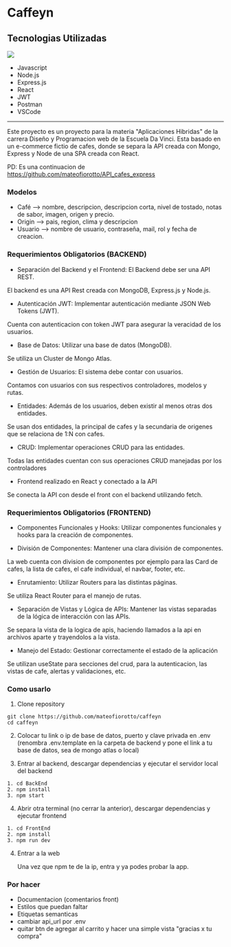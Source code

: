 # Caffeyn

## Tecnologias Utilizadas

<p class="technologies">
  <a href="https://skillicons.dev">
    <img src="https://skillicons.dev/icons?i=javascript,nodejs,mongo,express,react,postman,vscode" />
  </a>
</p>

- Javascript
- Node.js
- Express.js
- React
- JWT
- Postman
- VSCode

---

Este proyecto es un proyecto para la materia "Aplicaciones Hibridas" de la carrera Diseño y Programacion web de la Escuela Da Vinci.
Esta basado en un e-commerce fictio de cafes, donde se separa la API creada con Mongo, Express y Node de una SPA creada con React.

PD: Es una continuacion de https://github.com/mateofiorotto/API_cafes_express

### Modelos
- Café --> nombre, descripcion, descripcion corta, nivel de tostado, notas de sabor, imagen, origen y precio.
- Origin --> pais, region, clima y descripcion
- Usuario --> nombre de usuario, contraseña, mail, rol y fecha de creacion.

### Requerimientos Obligatorios (BACKEND)
- Separación del Backend y el Frontend: El Backend debe ser una API REST.

El backend es una API Rest creada con MongoDB, Express.js y Node.js.

- Autenticación JWT: Implementar autenticación mediante JSON Web Tokens (JWT).

Cuenta con autenticacion con token JWT para asegurar la veracidad de los usuarios.

- Base de Datos: Utilizar una base de datos (MongoDB).

Se utiliza un Cluster de Mongo Atlas.

- Gestión de Usuarios: El sistema debe contar con usuarios.

Contamos con usuarios con sus respectivos controladores, modelos y rutas.

- Entidades: Además de los usuarios, deben existir al menos otras dos entidades.

Se usan dos entidades, la principal de cafes y la secundaria de origenes que se relaciona de 1:N con cafes.

- CRUD: Implementar operaciones CRUD para las entidades.

Todas las entidades cuentan con sus operaciones CRUD manejadas por los controladores

- Frontend realizado en React y conectado a la API

Se conecta la API con desde el front con el backend utilizando fetch.

### Requerimientos Obligatorios (FRONTEND)
- Componentes Funcionales y Hooks: Utilizar componentes funcionales y hooks
para la creación de componentes.



- División de Componentes: Mantener una clara división de componentes.

La web cuenta con division de componentes por ejemplo para las Card de cafes, la lista de cafes, el cafe individual, el navbar, footer, etc.

- Enrutamiento: Utilizar Routers para las distintas páginas.

Se utiliza React Router para el manejo de rutas.

- Separación de Vistas y Lógica de APIs: Mantener las vistas separadas de la lógica de interacción con las APIs.

Se separa la vista de la logica de apis, haciendo llamados a la api en archivos aparte y trayendolos a la vista.

- Manejo del Estado: Gestionar correctamente el estado de la aplicación

Se utilizan useState para secciones del crud, para la autenticacion, las vistas de cafe, alertas y validaciones, etc.

### Como usarlo
1. Clone repository

  ```
  git clone https://github.com/mateofiorotto/caffeyn
  cd caffeyn
  ```

2. Colocar tu link o ip de base de datos, puerto y clave privada en .env (renombra .env.template en la carpeta de backend y pone el link a tu base de datos, sea de mongo atlas o local)

3. Entrar al backend, descargar dependencias y ejecutar el servidor local del backend
  ```
  1. cd BackEnd
  2. npm install
  3. npm start
  ```

4. Abrir otra terminal (no cerrar la anterior), descargar dependencias y ejecutar frontend
  ```
  1. cd FrontEnd
  2. npm install
  3. npm run dev
  ```

4. Entrar a la web

    Una vez que npm te de la ip, entra y ya podes probar la app.

### Por hacer
- Documentacion (comentarios front)
- Estilos que puedan faltar
- Etiquetas semanticas 
- cambiar api_url por .env
- quitar btn de agregar al carrito y hacer una simple vista "gracias x tu compra"